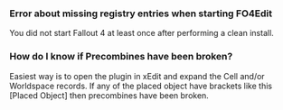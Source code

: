 ### Error about missing registry entries when starting FO4Edit
You did not start Fallout 4 at least once after performing a clean install.

### How do I know if Precombines have been broken?
Easiest way is to open the plugin in xEdit and expand the Cell and/or Worldspace records. If any of the placed object have brackets like this [Placed Object] then precombines have been broken.

